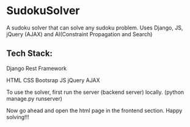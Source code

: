 # SudokuSolver
A sudoku solver that can solve any sudoku problem. Uses Django, JS, jQuery (AJAX) and AI(Constraint Propagation and Search)

## Tech Stack:
Django Rest Framework

HTML CSS Bootsrap JS jQuery AJAX 

To use the solver, first run the server (backend server) locally. (python manage.py runserver)

Now go ahead and open the html page in the frontend section. Happy solving!!!
